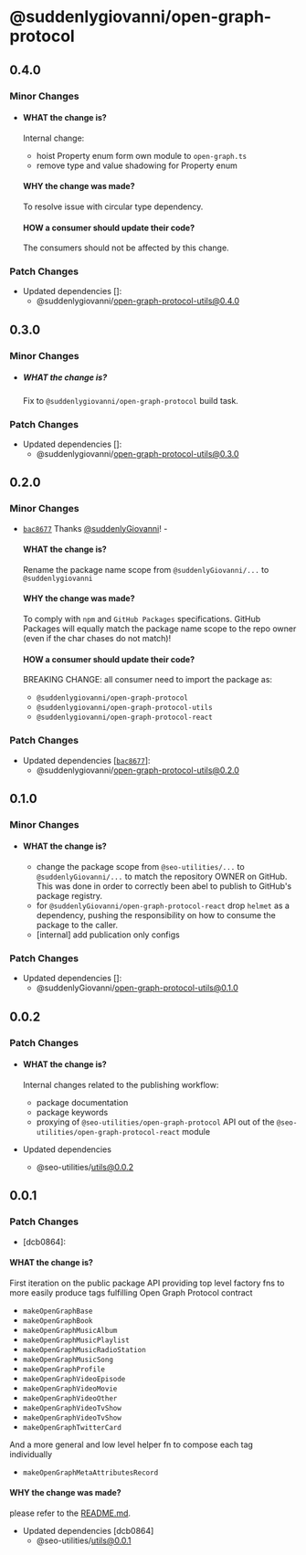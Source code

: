 # @suddenlygiovanni/open-graph-protocol

## 0.4.0

### Minor Changes

- #### WHAT the change is?

  Internal change:

  - hoist Property enum form own module to `open-graph.ts`
  - remove type and value shadowing for Property enum

  #### WHY the change was made?

  To resolve issue with circular type dependency.

  #### HOW a consumer should update their code?

  The consumers should not be affected by this change.

### Patch Changes

- Updated dependencies []:
  - @suddenlygiovanni/open-graph-protocol-utils@0.4.0

## 0.3.0

### Minor Changes

- ##### WHAT the change is?

  Fix to `@suddenlygiovanni/open-graph-protocol` build task.

### Patch Changes

- Updated dependencies []:
  - @suddenlygiovanni/open-graph-protocol-utils@0.3.0

## 0.2.0

### Minor Changes

- [`bac8677`](https://github.com/suddenlyGiovanni/seo-utilities/commit/bac8677e5972f40af6c7c70fc8f1311538ccba00) Thanks [@suddenlyGiovanni](https://github.com/suddenlyGiovanni)! -

  #### WHAT the change is?

  Rename the package name scope from `@suddenlyGiovanni/...` to `@suddenlygiovanni`

  #### WHY the change was made?

  To comply with `npm` and `GitHub Packages` specifications.
  GitHub Packages will equally match the package name scope to the repo owner (even if the char chases do not match)!

  #### HOW a consumer should update their code?

  BREAKING CHANGE: all consumer need to import the package as:

  - `@suddenlygiovanni/open-graph-protocol`
  - `@suddenlygiovanni/open-graph-protocol-utils`
  - `@suddenlygiovanni/open-graph-protocol-react`

### Patch Changes

- Updated dependencies [[`bac8677`](https://github.com/suddenlyGiovanni/seo-utilities/commit/bac8677e5972f40af6c7c70fc8f1311538ccba00)]:
  - @suddenlygiovanni/open-graph-protocol-utils@0.2.0

## 0.1.0

### Minor Changes

- #### WHAT the change is?
  - change the package scope from `@seo-utilities/...` to `@suddenlyGiovanni/...` to match the repository OWNER on GitHub.
    This was done in order to correctly been abel to publish to GitHub's package registry.
  - for `@suddenlyGiovanni/open-graph-protocol-react` drop `helmet` as a dependency, pushing the responsibility on how to consume the package to the caller.
  - [internal] add publication only configs

### Patch Changes

- Updated dependencies []:
  - @suddenlyGiovanni/open-graph-protocol-utils@0.1.0

## 0.0.2

### Patch Changes

- #### WHAT the change is?

  Internal changes related to the publishing workflow:

  - package documentation
  - package keywords
  - proxying of `@seo-utilities/open-graph-protocol` API out of the `@seo-utilities/open-graph-protocol-react` module

- Updated dependencies
  - @seo-utilities/utils@0.0.2

## 0.0.1

### Patch Changes

- [dcb0864]:

#### WHAT the change is?

First iteration on the public package API
providing top level factory fns to more easily produce tags fulfilling Open Graph Protocol contract

- `makeOpenGraphBase`
- `makeOpenGraphBook`
- `makeOpenGraphMusicAlbum`
- `makeOpenGraphMusicPlaylist`
- `makeOpenGraphMusicRadioStation`
- `makeOpenGraphMusicSong`
- `makeOpenGraphProfile`
- `makeOpenGraphVideoEpisode`
- `makeOpenGraphVideoMovie`
- `makeOpenGraphVideoOther`
- `makeOpenGraphVideoTvShow`
- `makeOpenGraphVideoTvShow`
- `makeOpenGraphTwitterCard`

And a more general and low level helper fn to compose each tag individually

- `makeOpenGraphMetaAttributesRecord`

#### WHY the change was made?

please refer to the [README.md](https://github.com/suddenlyGiovanni/seo-utilities/blob/main/README.md).

- Updated dependencies [dcb0864]
  - @seo-utilities/utils@0.0.1
